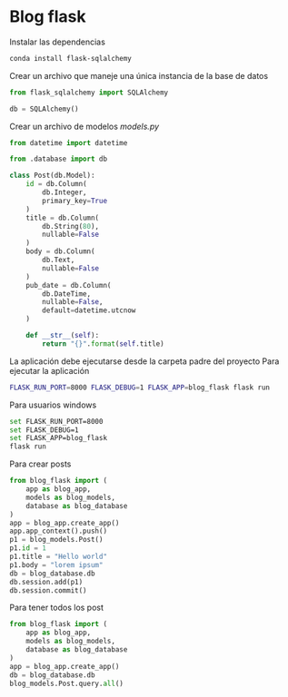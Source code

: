 # Blog flask

Instalar las dependencias

```bash
conda install flask-sqlalchemy
```

Crear un archivo que maneje una única instancia de la base de datos
```python
from flask_sqlalchemy import SQLAlchemy

db = SQLAlchemy()
```

Crear un archivo de modelos *models.py*
```python
from datetime import datetime

from .database import db

class Post(db.Model):
    id = db.Column(
        db.Integer,
        primary_key=True
    )
    title = db.Column(
        db.String(80),
        nullable=False
    )
    body = db.Column(
        db.Text,
        nullable=False
    )
    pub_date = db.Column(
        db.DateTime,
        nullable=False,
        default=datetime.utcnow
    )

    def __str__(self):
        return "{}".format(self.title)
```

La aplicación debe ejecutarse desde la carpeta padre del proyecto
Para ejecutar la aplicación
```bash
FLASK_RUN_PORT=8000 FLASK_DEBUG=1 FLASK_APP=blog_flask flask run
```

Para usuarios windows
```bash
set FLASK_RUN_PORT=8000 
set FLASK_DEBUG=1 
set FLASK_APP=blog_flask
flask run
```

Para crear posts

```python
from blog_flask import (
    app as blog_app,
    models as blog_models,
    database as blog_database
)
app = blog_app.create_app()
app.app_context().push()
p1 = blog_models.Post()
p1.id = 1
p1.title = "Hello world"
p1.body = "lorem ipsum"
db = blog_database.db
db.session.add(p1)
db.session.commit()
```

Para tener todos los post
```python
from blog_flask import (
    app as blog_app,
    models as blog_models,
    database as blog_database
)
app = blog_app.create_app()
db = blog_database.db
blog_models.Post.query.all()
```